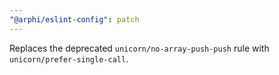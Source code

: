 ```yaml
---
"@arphi/eslint-config": patch
---
```


Replaces the deprecated `unicorn/no-array-push-push` rule with `unicorn/prefer-single-call`.
